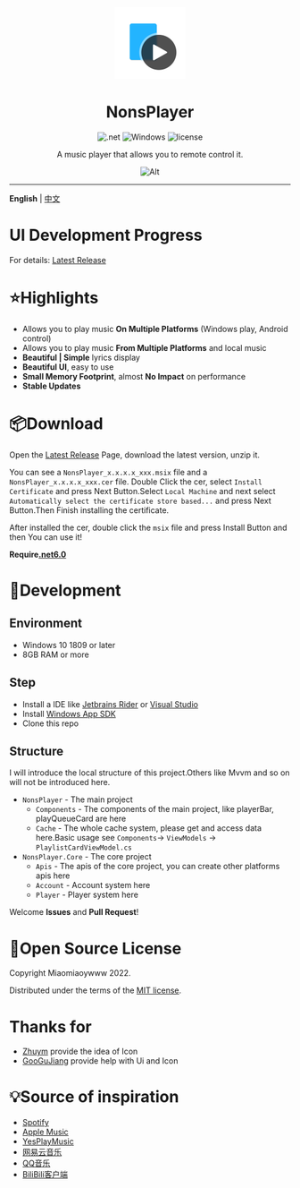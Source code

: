 <div align="center">
<!--![Alt](exp.png "exp")-->

<img src="NonsPlayer-Icon.png" alt="图标" Height="128" Width="128">

# NonsPlayer

![.net](https://img.shields.io/badge/C%23-.net6.0-orange)
![Windows](https://img.shields.io/badge/Windows-10%2B-orange)
![license](https://img.shields.io/github/license/Miaoywww/NeteaseCloudMusicControl)

A music player that allows you to remote control it.

![Alt](https://repobeats.axiom.co/api/embed/104248b2c1f2c27f8f5b29df5ab1ab2a4269ed96.svg "Repobeats analytics image")

***

</div>

**English** | [中文](https://github.com/Miaoyww/NonsPlayer/blob/master/README-CN.md)

# UI Development Progress

For details: [Latest Release](https://github.com/Miaoyww/NonsPlayer/releases/latest)

# ⭐Highlights

- Allows you to play music **On Multiple Platforms** (Windows play, Android control)
- Allows you to play music **From Multiple Platforms** and local music
- **Beautiful | Simple** lyrics display
- **Beautiful UI**, easy to use
- **Small Memory Footprint**, almost **No Impact** on performance
- **Stable Updates**

# 📦️Download

Open the [Latest Release](https://github.com/Miaoywww/NeteaseCloudMusicControl/releases) Page, download the latest
version, unzip it.

You can see a `NonsPlayer_x.x.x.x_xxx.msix` file and a `NonsPlayer_x.x.x.x_xxx.cer` file.
Double Click the cer, select `Install Certificate` and press Next Button.Select `Local Machine` and next
select `Automatically select the certificate store based...` and press Next Button.Then Finish installing the
certificate.

After installed the cer, double click the `msix` file and press Install Button and then You can use it!

**Require[.net6.0](https://dotnet.microsoft.com/zh-cn/download/dotnet/6.0)**

# 🧭Development

## Environment

+ Windows 10 1809 or later
+ 8GB RAM or more

## Step

+ Install a IDE like [Jetbrains Rider](https://www.jetbrains.com/rider/)
  or [Visual Studio](https://visualstudio.microsoft.com/)
+ Install [Windows App SDK](https://learn.microsoft.com/en-us/windows/apps/windows-app-sdk/)
+ Clone this repo

## Structure

I will introduce the local structure of this project.Others like Mvvm
and so on will not be introduced here.

+ `NonsPlayer` - The main project
    - `Components` - The components of the main project, like playerBar, playQueueCard are here
    - `Cache` - The whole cache system, please get and access data here.Basic usage see
      `Components`-> `ViewModels` -> `PlaylistCardViewModel.cs`
+ `NonsPlayer.Core` - The core project
    - `Apis` - The apis of the core project, you can create other platforms apis here
    - `Account` - Account system here
    - `Player` - Player system here

Welcome **Issues** and **Pull Request**!

# 📜Open Source License

Copyright Miaomiaoywww 2022.

Distributed under the terms of
the [MIT license](https://github.com/Miaoywww/NeteaseCloudMusicControl/blob/master/LICENSE.txt).

# Thanks for

- [Zhuym](https://github.com/Zhuym07) provide the idea of Icon
- [GooGuJiang](https://github.com/GooGuJiang) provide help with Ui and Icon

# 💡Source of inspiration

- [Spotify](https://www.spotify.com/)
- [Apple Music](https://music.apple.com)
- [YesPlayMusic](https://github.com/qier222/YesPlayMusic)
- [网易云音乐](https://music.163.com/)
- [QQ音乐](https://y.qq.com/)
- [BiliBili客户端](https://app.bilibili.com/)